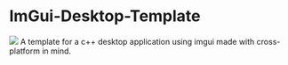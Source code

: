 # ImGui-Desktop-Template
![](https://github.com/Emilprivate/Esd.CppApp/blob/main/Res/Logo_wide.png)
A template for a c++ desktop application using imgui made with cross-platform in mind. 

